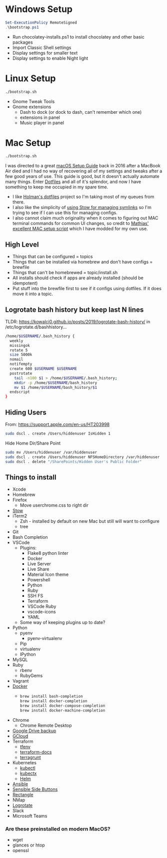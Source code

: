 # Windows Setup
```powershell
Set-ExecutionPolicy RemoteSigned
.\bootstrap.ps1
```

- Run chocolatey-installs.ps1 to install chocolatey and other basic packages
- Import Classic Shell settings
- Display settings for smaller text
- Display settings to enable Night light

# Linux Setup
```bash
./bootstrap.sh
```

- Gnome Tweak Tools
- Gnome extensions
  - Dash to dock (or dock to dash, can't remember which one)
  - extensions in panel
  - Music player in panel

# Mac Setup
```bash
./bootstrap.sh
```

I was directed to a great [macOS Setup Guide](http://sourabhbajaj.com/mac-setup/) back in 2016 after a MacBook Air died and I had no way of recovering all of my settings and tweaks after a few good years of use. This guide is good, but it doesn't actually automate many things. Enter [Dotfiles](https://github.com/webpro/awesome-dotfiles) and all of it's splendor, and now I have something to keep me occupied in my spare time.

- I like [Holman's dotfiles](https://github.com/holman/dotfiles) project so I'm taking most of my queues from there.
- I also like the simplicity of [using Stow for managing symlinks](http://brandon.invergo.net/news/2012-05-26-using-gnu-stow-to-manage-your-dotfiles.html) so I'm trying to see if I can use this for managing configs.
- I also cannot claim much originality when it comes to figuring out MAC terminal commands for common UI changes, so credit to [Mathias' excellent MAC setup script](https://github.com/mathiasbynens/dotfiles/blob/master/.macos) which I have modded for my own use.

## High Level
- Things that can be configured = topics
- Things that can be installed via homebrew and don't have configs = brewfile
- Things that can't be homebrewed = topic/install.sh
- All installs should check if apps are already installed (should be idempotent)
- Put stuff into the brewfile first to see if it configs using dotfiles. If it does move it into a topic.

## Logrotate bash history but keep last N lines
TLDR: https://kowalcj0.github.io/posts/2019/logrotate-bash-history/
in /etc/logrotate.d/bashhistory...
```bash
/home/$USERNAME/.bash_history {
  weekly
  missingok
  rotate 5
  size 5000k
  nomail
  notifempty
  create 600 $USERNAME $USERNAME
  postrotate
    tail -n100 $1 > /home/$USERNAME/.bash_history;
    mkdir -p /home/$USERNAME/bash_history
    mv $1 /home/$USERNAME/bash_history/$1
  endscript
}
```

## Hiding Users
From: https://support.apple.com/en-us/HT203998
```bash
sudo dscl . create /Users/hiddenuser IsHidden 1
```
Hide Home Dir/Share Point
```bash
sudo mv /Users/hiddenuser /var/hiddenuser
sudo dscl . create /Users/hiddenuser NFSHomeDirectory /var/hiddenuser
sudo dscl . delete "/SharePoints/Hidden User's Public Folder"
```

## Things to install
- Xcode
- Homebrew
- Firefox
  - Move userchrome.css to right dir
- [Stow](https://formulae.brew.sh/formula/stow)
- iTerm2
  - Zsh - installed by default on new Mac but still will want to configure
  - tree
- Git
- Bash Completion
- VSCode
  - Plugins:
    - Flake8 python linter
    - Docker
    - Live Server
    - Live Share
    - Material Icon theme
    - Powershell
    - Python
    - Ruby
    - SSH FS
    - Terraform
    - VSCode Ruby
    - vscode-icons
    - YAML
  - Some way of keeping plugins up to date?
- Python
  - pyenv
    - pyenv-virtualenv
  - Pip
  - virtualenv
  - IPython
- MySQL
- Ruby
  - rbenv
  - RubyGems
- Vagrant
- [Docker](https://formulae.brew.sh/cask/docker)
  - ```bash
    brew install bash-completion
    brew install docker-completion
    brew install docker-compose-completion
    brew install docker-machine-completion
    ```
- Chrome
  - Chrome Remote Desktop
- [Google Drive backup](https://formulae.brew.sh/cask/google-backup-and-sync)
- [GCloud](https://formulae.brew.sh/cask/google-cloud-sdk)
- Terraform
  - [tfenv](https://formulae.brew.sh/formula/tfenv)
  - [terraform-docs](https://formulae.brew.sh/formula/terraform-docs)
  - [terragrunt](https://formulae.brew.sh/formula/terragrunt)
- Kubernetes
  - [kubectl](https://formulae.brew.sh/formula/kubernetes-cli)
  - [kubectx](https://formulae.brew.sh/formula/kubectx)
  - [Helm](https://formulae.brew.sh/formula/helm)
- [Ansible](https://formulae.brew.sh/formula/ansible)
- [Sensible Side Buttons](https://formulae.brew.sh/cask/sensiblesidebuttons)
- [Rectangle](https://formulae.brew.sh/cask/rectangle)
- NMap
- [Logrotate](https://formulae.brew.sh/formula/logrotate)
- Slack
- Microsoft Teams

### Are these preinstalled on modern MacOS?
  - wget
  - glances or htop
  - openssl
